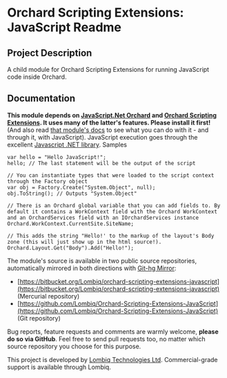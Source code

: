 # Orchard Scripting Extensions: JavaScript Readme



## Project Description

A child module for Orchard Scripting Extensions for running JavaScript code inside Orchard.


## Documentation

**This module depends on [JavaScript.Net Orchard](https://github.com/Lombiq/Orchard-JavaScript.Net) and [Orchard Scripting Extensions](https://github.com/Lombiq/Orchard-Scripting-Extensions). It uses many of the latter's features. Please install it first!** (And also read [that module's docs](https://github.com/Lombiq/Orchard-Scripting-Extensions) to see what you can do with it - and through it, with JavaScript).
JavaScript execution goes through the excellent [Javascript .NET library](http://javascriptdotnet.codeplex.com/).
Samples

	var hello = "Hello JavaScript!"; 
	hello; // The last statement will be the output of the script
	
	// You can instantiate types that were loaded to the script context through the Factory object
	var obj = Factory.Create("System.Object", null);
	obj.ToString(); // Outputs "System.Object"
	
	// There is an Orchard global variable that you can add fields to. By default it contains a WorkContext field with the Orchard WorkContext and an OrchardServices field with an IOrchardServices instance
	Orchard.WorkContext.CurrentSite.SiteName;
	
	// This adds the string "Hello!' to the markup of the layout's Body zone (this will just show up in the html source!).
	Orchard.Layout.Get("Body").Add("Hello!"); 

The module's source is available in two public source repositories, automatically mirrored in both directions with [Git-hg Mirror](https://githgmirror.com):

- [https://bitbucket.org/Lombiq/orchard-scripting-extensions-javascript](https://bitbucket.org/Lombiq/orchard-scripting-extensions-javascript) (Mercurial repository)
- [https://github.com/Lombiq/Orchard-Scripting-Extensions-JavaScript](https://github.com/Lombiq/Orchard-Scripting-Extensions-JavaScript) (Git repository)

Bug reports, feature requests and comments are warmly welcome, **please do so via GitHub**.
Feel free to send pull requests too, no matter which source repository you choose for this purpose.

This project is developed by [Lombiq Technologies Ltd](http://lombiq.com/). Commercial-grade support is available through Lombiq.
